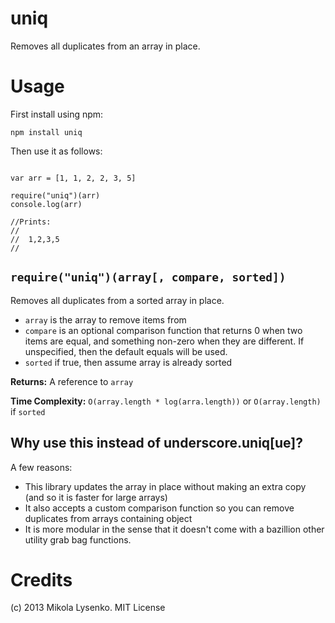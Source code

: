<h1 id="uniq">uniq</h1>

<p>Removes all duplicates from an array in place.</p>

<h1 id="usage">Usage</h1>

<p>First install using npm:</p>

<pre><code>npm install uniq
</code></pre>

<p>Then use it as follows:</p>

<pre><code class="javascript"><br />var arr = [1, 1, 2, 2, 3, 5]

require("uniq")(arr)
console.log(arr)

//Prints:
//
//  1,2,3,5
//
</code></pre>

<h2 id="%60require%22uniq%22array%2C-compare%2C-sorted%60"><code>require("uniq")(array[, compare, sorted])</code></h2>

<p>Removes all duplicates from a sorted array in place.</p>

<ul>
<li><code>array</code> is the array to remove items from</li>
<li><code>compare</code> is an optional comparison function that returns 0 when two items are equal, and something non-zero when they are different.  If unspecified, then the default equals will be used.</li>
<li><code>sorted</code> if true, then assume array is already sorted</li>
</ul>

<p><strong>Returns:</strong> A reference to <code>array</code></p>

<p><strong>Time Complexity:</strong> <code>O(array.length * log(arra.length))</code> or <code>O(array.length)</code> if <code>sorted</code></p>

<h2 id="why-use-this-instead-of-underscore.unique%3F">Why use this instead of underscore.uniq[ue]?</h2>

<p>A few reasons:</p>

<ul>
<li>This library updates the array in place without making an extra copy (and so it is faster for large arrays)</li>
<li>It also accepts a custom comparison function so you can remove duplicates from arrays containing object</li>
<li>It is more modular in the sense that it doesn't come with a bazillion other utility grab bag functions.</li>
</ul>

<h1 id="credits">Credits</h1>

<p>(c) 2013 Mikola Lysenko. MIT License</p>

